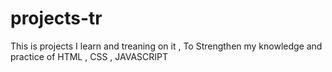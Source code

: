 # projects-tr

This is projects I learn and treaning on it , To Strengthen my knowledge and practice of HTML , CSS , JAVASCRIPT
